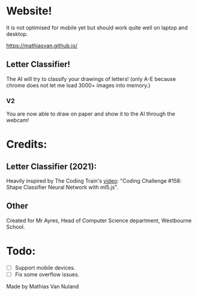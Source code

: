 # Website!

It is not optimised for mobile yet but should work quite well on laptop and desktop.

https://mathiasvan.github.io/

## Letter Classifier!

The AI will try to classify your drawings of letters! (only A-E because chrome does not let me load 3000+ images into memory.)

### V2

You are now able to draw on paper and show it to the AI through the webcam!

# Credits:

## Letter Classifier (2021):
Heavily inspired by The Coding Train's [video](https://www.youtube.com/watch?v=3MqJzMvHE3E&tf): "Coding Challenge #158: Shape Classifier Neural Network with ml5.js".

## Other
Created for Mr Ayres, Head of Computer Science department, Westbourne School.

# Todo:
- [ ] Support mobile devices.
- [ ] Fix some overflow issues.

Made by Mathias Van Nuland
